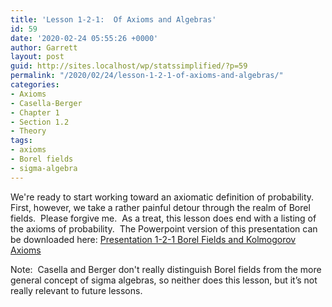 ```yaml
---
title: 'Lesson 1-2-1:  Of Axioms and Algebras'
id: 59
date: '2020-02-24 05:55:26 +0000'
author: Garrett
layout: post
guid: http://sites.localhost/wp/statssimplified/?p=59
permalink: "/2020/02/24/lesson-1-2-1-of-axioms-and-algebras/"
categories:
- Axioms
- Casella-Berger
- Chapter 1
- Section 1.2
- Theory
tags:
- axioms
- Borel fields
- sigma-algebra
---
```


We're ready to start working toward an axiomatic definition of probability.  First, however, we take a rather painful detour through the realm of Borel fields.  Please forgive me.  As a treat, this lesson does end with a listing of the axioms of probability.  The Powerpoint version of this presentation can be downloaded here: [Presentation 1-2-1 Borel Fields and Kolmogorov Axioms](/lessons/Presentation-1-2-1-Borel-Fields-and-Kolmogorov-Axioms.pptx)

Note:  Casella and Berger don't really distinguish Borel fields from the more general concept of sigma algebras, so neither does this lesson, but it&#8217;s not really relevant to future lessons.

<object data="/lessons/Presentation-1-2-1-Borel-Fields-and-Kolmogorov-Axioms.pdf" width="1000" height="1000" type='application/pdf'/>